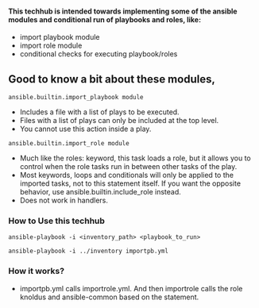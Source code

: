 #### This techhub is intended towards implementing some of the ansible modules and conditional run of playbooks and roles, like:
- import playbook module
- import role module
- conditional checks for executing playbook/roles 

## Good to know a bit about these modules,
` ansible.builtin.import_playbook module `
 - Includes a file with a list of plays to be executed.
 - Files with a list of plays can only be included at the top level.
 - You cannot use this action inside a play.


` ansible.builtin.import_role module `
- Much like the roles: keyword, this task loads a role, but it allows you to control when the role tasks run in between other tasks of the play.
- Most keywords, loops and conditionals will only be applied to the imported tasks, not to this statement itself. If you want the opposite behavior, use ansible.builtin.include_role instead.
- Does not work in handlers.

### How to Use this techhub
``` 
ansible-playbook -i <inventory_path> <playbook_to_run> 
```

```
ansible-playbook -i ../inventory importpb.yml
```

### How it works?
- importpb.yml calls importrole.yml. And then importrole calls the role knoldus and ansible-common based on the statement.


